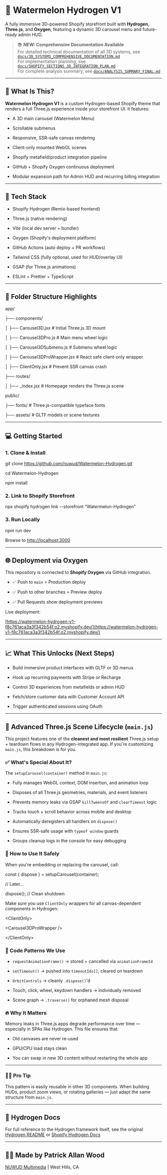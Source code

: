 # **🍉 Watermelon Hydrogen V1**

A fully immersive 3D-powered Shopify storefront built with **Hydrogen**, **Three.js**, and **Oxygen**, featuring a dynamic 3D carousel menu and future-ready admin HUD.

> 📚 **NEW: Comprehensive Documentation Available**  
> For detailed technical documentation of all 3D systems, see [`docs/3D_SYSTEMS_COMPREHENSIVE_DOCUMENTATION.md`](docs/3D_SYSTEMS_COMPREHENSIVE_DOCUMENTATION.md)  
> For implementation planning, see [`docs/SHOPIFY_SECTIONS_3D_INTEGRATION_PLAN.md`](docs/SHOPIFY_SECTIONS_3D_INTEGRATION_PLAN.md)  
> For complete analysis summary, see [`docs/ANALYSIS_SUMMARY_FINAL.md`](docs/ANALYSIS_SUMMARY_FINAL.md)

---

## **🚀 What Is This?**

**Watermelon Hydrogen V1** is a custom Hydrogen-based Shopify theme that renders a full Three.js experience inside your storefront UI. It features:

* A 3D main carousel (Watermelon Menu)

* Scrollable submenus

* Responsive, SSR-safe canvas rendering

* Client-only mounted WebGL scenes

* Shopify metafield/product integration pipeline

* GitHub \+ Shopify Oxygen continuous deployment

* Modular expansion path for Admin HUD and recurring billing integration

---

## **🧠 Tech Stack**

* Shopify Hydrogen (Remix-based frontend)

* Three.js (native rendering)

* Vite (local dev server \+ bundler)

* Oxygen (Shopify's deployment platform)

* GitHub Actions (auto deploy \+ PR workflows)

* Tailwind CSS (fully optional, used for HUD/overlay UI)

* GSAP (for Three.js animations)

* ESLint \+ Prettier \+ TypeScript

---

## **📂 Folder Structure Highlights**

app/

├── components/

│   ├── Carousel3D.jsx            \# Initial Three.js 3D mount

│   ├── Carousel3DPro.js          \# Main menu wheel logic

│   ├── Carousel3DSubmenu.js      \# Submenu wheel logic

│   ├── Carousel3DProWrapper.jsx  \# React safe client-only wrapper

│   ├── ClientOnly.jsx            \# Prevent SSR canvas crash

├── routes/

│   ├── \_index.jsx                \# Homepage renders the Three.js scene

public/

├── fonts/                        \# Three.js-compatible typeface fonts

├── assets/                       \# GLTF models or scene textures

---

## **💻 Getting Started**

### **1\. Clone & Install**

git clone https://github.com/nuwud/Watermelon-Hydrogen.git

cd Watermelon-Hydrogen

npm install

### **2\. Link to Shopify Storefront**

npx shopify hydrogen link \--storefront "Watermelon-Hydrogen"

### **3\. Run Locally**

npm run dev

Browse to [http://localhost:3000](http://localhost:3000/)

---

## **🌐 Deployment via Oxygen**

This repository is connected to **Shopify Oxygen** via GitHub integration.

* ✅ Push to `main` \= Production deploy

* ✅ Push to other branches \= Preview deploy

* ✅ Pull Requests show deployment previews

Live deployment:

[https://watermelon-hydrogen-v1-f8c761aca3a3f342b54f.o2.myshopify.dev/](https://watermelon-hydrogen-v1-f8c761aca3a3f342b54f.o2.myshopify.dev/)

---

## **📈 What This Unlocks (Next Steps)**

* Build immersive product interfaces with GLTF or 3D menus

* Hook up recurring payments with Stripe or Recharge

* Control 3D experiences from metafields or admin HUD

* Fetch/store customer data with Customer Account API

* Trigger authenticated sessions using OAuth

---

## **🩼 Advanced Three.js Scene Lifecycle (`main.js`)**

This project features one of the **cleanest and most resilient** Three.js setup \+ teardown flows in any Hydrogen-integrated app. If you're customizing `main.js`, this breakdown is for you.

### **✅ What's Special About It?**

The `setupCarousel(container)` method in `main.js`:

* Fully manages WebGL context, DOM insertion, and animation loop

* Disposes of all Three.js geometries, materials, and event listeners

* Prevents memory leaks via GSAP `killTweensOf` and `clearTimeout` logic

* Tracks touch \+ scroll behavior across mobile and desktop

* Automatically deregisters all handlers on `dispose()`

* Ensures SSR-safe usage with `typeof window` guards

* Groups cleanup logs in the console for easy debugging

### **🧪 How to Use It Safely**

When you're embedding or replacing the carousel, call:

const { dispose } \= setupCarousel(container);

// Later...

dispose(); // Clean shutdown

Make sure you use `ClientOnly` wrappers for all canvas-dependent components in Hydrogen:

\<ClientOnly\>

  \<Carousel3DProWrapper /\>

\</ClientOnly\>

### **📂 Code Patterns We Use**

* `requestAnimationFrame()` → stored \+ cancelled via `animationFrameId`

* `setTimeout()` → pushed into `timeoutIds[]`, cleared on teardown

* `OrbitControls` → cleanly `.dispose()`'d

* Touch, click, wheel, keydown handlers → individually removed

* Scene graph → `.traverse()` for orphaned mesh disposal

### **🔥 Why It Matters**

Memory leaks in Three.js apps degrade performance over time — especially in SPAs like Hydrogen. This file ensures that:

* Old canvases are never re-used

* GPU/CPU load stays clean

* You can swap in new 3D content without restarting the whole app

---

### **👨‍👷 Pro Tip**

This pattern is easily reusable in other 3D components. When building HUDs, product zoom views, or rotating galleries — just adapt the same structure from `main.js`.

---

## **📄 Hydrogen Docs**

For full reference to the Hydrogen framework itself, see the original [Hydrogen README](https://chatgpt.com/c/docs/README-hydrogen.md) or [Shopify Hydrogen Docs](https://shopify.dev/custom-storefronts/hydrogen)

---

## **👨‍💼 Made by Patrick Allan Wood**

[NUWUD Multimedia](https://nuwud.net/) | West Hills, CA

